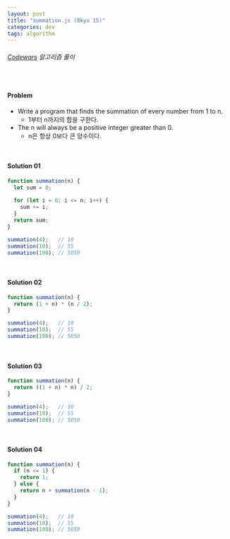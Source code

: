 ```yaml
---
layout: post
title: "summation.js (8kyu 15)"
categories: dev
tags: algorithm
---
```


###### [Codewars](https://www.codewars.com) 알고리즘 풀이

<br>

#### Problem

- Write a program that finds the summation of every number from 1 to n.
  - 1부터 n까지의 합을 구한다.
- The n will always be a positive integer greater than 0.
  - n은 항상 0보다 큰 양수이다.

<br>

#### Solution 01

```js
function summation(n) {
  let sum = 0;
  
  for (let i = 0; i <= n; i++) {
    sum += i;
  }
  return sum;
}

summation(4);	// 10
summation(10);	// 55
summation(100);	// 5050
```

<br>

#### Solution 02

```js
function summation(n) {
  return (1 + n) * (n / 2);
}

summation(4);	// 10
summation(10);	// 55
summation(100);	// 5050
```

<br>

#### Solution 03

```js
function summation(n) {
  return ((1 + n) * n) / 2;
}

summation(4);	// 10
summation(10);	// 55
summation(100);	// 5050
```

<br>

#### Solution 04

```js
function summation(n) {
  if (n <= 1) {
    return 1;
  } else {
    return n + summation(n - 1);
  }
}

summation(4);	// 10
summation(10);	// 55
summation(100);	// 5050
```

<br>

<br>